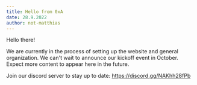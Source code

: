 ```yaml
---
title: Hello from 0xA
date: 28.9.2022
author: not-matthias
---
```


Hello there!

We are currently in the process of setting up the website and general organization. We can't wait to announce our kickoff event in October. 
Expect more content to appear here in the future. 

Join our discord server to stay up to date: https://discord.gg/NAKhh28fPb
